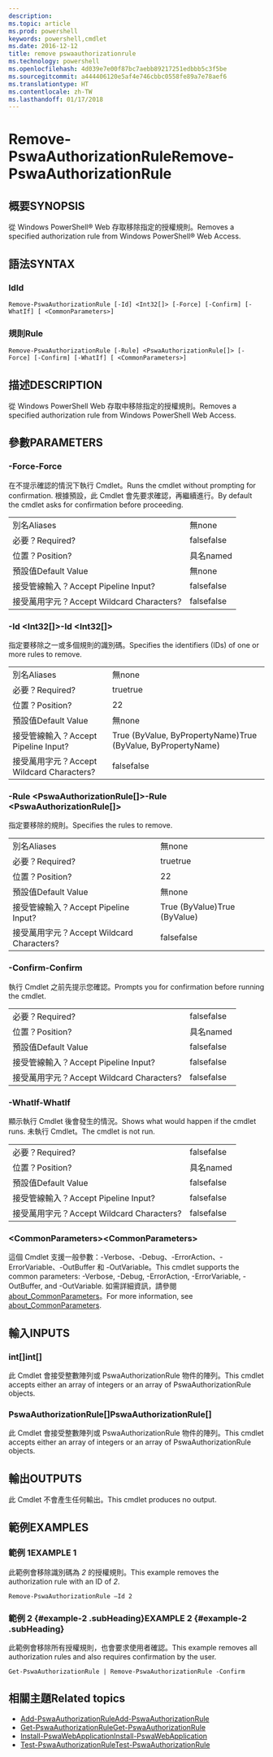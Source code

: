```yaml
---
description: 
ms.topic: article
ms.prod: powershell
keywords: powershell,cmdlet
ms.date: 2016-12-12
title: remove pswaauthorizationrule
ms.technology: powershell
ms.openlocfilehash: 4d039e7e00f87bc7aebb89217251edbbb5c3f5be
ms.sourcegitcommit: a444406120e5af4e746cbbc0558fe89a7e78aef6
ms.translationtype: HT
ms.contentlocale: zh-TW
ms.lasthandoff: 01/17/2018
---
```

# <a name="remove-pswaauthorizationrule"></a><span data-ttu-id="63f03-103">Remove-PswaAuthorizationRule</span><span class="sxs-lookup"><span data-stu-id="63f03-103">Remove-PswaAuthorizationRule</span></span>

## <a name="synopsis"></a><span data-ttu-id="63f03-104">概要</span><span class="sxs-lookup"><span data-stu-id="63f03-104">SYNOPSIS</span></span>

<span data-ttu-id="63f03-105">從 Windows PowerShell® Web 存取移除指定的授權規則。</span><span class="sxs-lookup"><span data-stu-id="63f03-105">Removes a specified authorization rule from Windows PowerShell® Web Access.</span></span>

## <a name="syntax"></a><span data-ttu-id="63f03-106">語法</span><span class="sxs-lookup"><span data-stu-id="63f03-106">SYNTAX</span></span>

### <a name="id"></a><span data-ttu-id="63f03-107">Id</span><span class="sxs-lookup"><span data-stu-id="63f03-107">Id</span></span>
```
Remove-PswaAuthorizationRule [-Id] <Int32[]> [-Force] [-Confirm] [-WhatIf] [ <CommonParameters>]
```

### <a name="rule"></a><span data-ttu-id="63f03-108">規則</span><span class="sxs-lookup"><span data-stu-id="63f03-108">Rule</span></span>
```
Remove-PswaAuthorizationRule [-Rule] <PswaAuthorizationRule[]> [-Force] [-Confirm] [-WhatIf] [ <CommonParameters>]
```

## <a name="description"></a><span data-ttu-id="63f03-109">描述</span><span class="sxs-lookup"><span data-stu-id="63f03-109">DESCRIPTION</span></span>

<span data-ttu-id="63f03-110">從 Windows PowerShell Web 存取中移除指定的授權規則。</span><span class="sxs-lookup"><span data-stu-id="63f03-110">Removes a specified authorization rule from Windows PowerShell Web Access.</span></span>

## <a name="parameters"></a><span data-ttu-id="63f03-111">參數</span><span class="sxs-lookup"><span data-stu-id="63f03-111">PARAMETERS</span></span>

### <a name="-force"></a><span data-ttu-id="63f03-112">-Force</span><span class="sxs-lookup"><span data-stu-id="63f03-112">-Force</span></span>

<span data-ttu-id="63f03-113">在不提示確認的情況下執行 Cmdlet。</span><span class="sxs-lookup"><span data-stu-id="63f03-113">Runs the cmdlet without prompting for confirmation.</span></span> <span data-ttu-id="63f03-114">根據預設，此 Cmdlet 會先要求確認，再繼續進行。</span><span class="sxs-lookup"><span data-stu-id="63f03-114">By default the cmdlet asks for confirmation before proceeding.</span></span>

|||  
|-|-|
| <span data-ttu-id="63f03-115">別名</span><span class="sxs-lookup"><span data-stu-id="63f03-115">Aliases</span></span>                              | <span data-ttu-id="63f03-116">無</span><span class="sxs-lookup"><span data-stu-id="63f03-116">none</span></span>                                 |
| <span data-ttu-id="63f03-117">必要？</span><span class="sxs-lookup"><span data-stu-id="63f03-117">Required?</span></span>                            | <span data-ttu-id="63f03-118">false</span><span class="sxs-lookup"><span data-stu-id="63f03-118">false</span></span>                                |
| <span data-ttu-id="63f03-119">位置？</span><span class="sxs-lookup"><span data-stu-id="63f03-119">Position?</span></span>                            | <span data-ttu-id="63f03-120">具名</span><span class="sxs-lookup"><span data-stu-id="63f03-120">named</span></span>                                |
| <span data-ttu-id="63f03-121">預設值</span><span class="sxs-lookup"><span data-stu-id="63f03-121">Default Value</span></span>                        | <span data-ttu-id="63f03-122">無</span><span class="sxs-lookup"><span data-stu-id="63f03-122">none</span></span>                                 |
| <span data-ttu-id="63f03-123">接受管線輸入？</span><span class="sxs-lookup"><span data-stu-id="63f03-123">Accept Pipeline Input?</span></span>               | <span data-ttu-id="63f03-124">false</span><span class="sxs-lookup"><span data-stu-id="63f03-124">false</span></span>                                |
| <span data-ttu-id="63f03-125">接受萬用字元？</span><span class="sxs-lookup"><span data-stu-id="63f03-125">Accept Wildcard Characters?</span></span>          | <span data-ttu-id="63f03-126">false</span><span class="sxs-lookup"><span data-stu-id="63f03-126">false</span></span>                                |

### <a name="-id-ltint32gt"></a><span data-ttu-id="63f03-127">-Id &lt;Int32\[\]&gt;</span><span class="sxs-lookup"><span data-stu-id="63f03-127">-Id &lt;Int32\[\]&gt;</span></span>

<span data-ttu-id="63f03-128">指定要移除之一或多個規則的識別碼。</span><span class="sxs-lookup"><span data-stu-id="63f03-128">Specifies the identifiers (IDs) of one or more rules to remove.</span></span>

|||  
|-|-|
| <span data-ttu-id="63f03-129">別名</span><span class="sxs-lookup"><span data-stu-id="63f03-129">Aliases</span></span>                              | <span data-ttu-id="63f03-130">無</span><span class="sxs-lookup"><span data-stu-id="63f03-130">none</span></span>                                 |
| <span data-ttu-id="63f03-131">必要？</span><span class="sxs-lookup"><span data-stu-id="63f03-131">Required?</span></span>                            | <span data-ttu-id="63f03-132">true</span><span class="sxs-lookup"><span data-stu-id="63f03-132">true</span></span>                                 |
| <span data-ttu-id="63f03-133">位置？</span><span class="sxs-lookup"><span data-stu-id="63f03-133">Position?</span></span>                            | <span data-ttu-id="63f03-134">2</span><span class="sxs-lookup"><span data-stu-id="63f03-134">2</span></span>                                    |
| <span data-ttu-id="63f03-135">預設值</span><span class="sxs-lookup"><span data-stu-id="63f03-135">Default Value</span></span>                        | <span data-ttu-id="63f03-136">無</span><span class="sxs-lookup"><span data-stu-id="63f03-136">none</span></span>                                 |
| <span data-ttu-id="63f03-137">接受管線輸入？</span><span class="sxs-lookup"><span data-stu-id="63f03-137">Accept Pipeline Input?</span></span>               | <span data-ttu-id="63f03-138">True (ByValue, ByPropertyName)</span><span class="sxs-lookup"><span data-stu-id="63f03-138">True (ByValue, ByPropertyName)</span></span>       |
| <span data-ttu-id="63f03-139">接受萬用字元？</span><span class="sxs-lookup"><span data-stu-id="63f03-139">Accept Wildcard Characters?</span></span>          | <span data-ttu-id="63f03-140">false</span><span class="sxs-lookup"><span data-stu-id="63f03-140">false</span></span>                                |

### <a name="-rule-ltpswaauthorizationrulegt"></a><span data-ttu-id="63f03-141">-Rule &lt;PswaAuthorizationRule\[\]&gt;</span><span class="sxs-lookup"><span data-stu-id="63f03-141">-Rule &lt;PswaAuthorizationRule\[\]&gt;</span></span>

<span data-ttu-id="63f03-142">指定要移除的規則。</span><span class="sxs-lookup"><span data-stu-id="63f03-142">Specifies the rules to remove.</span></span>

|||  
|-|-|
| <span data-ttu-id="63f03-143">別名</span><span class="sxs-lookup"><span data-stu-id="63f03-143">Aliases</span></span>                              | <span data-ttu-id="63f03-144">無</span><span class="sxs-lookup"><span data-stu-id="63f03-144">none</span></span>                                 |
| <span data-ttu-id="63f03-145">必要？</span><span class="sxs-lookup"><span data-stu-id="63f03-145">Required?</span></span>                            | <span data-ttu-id="63f03-146">true</span><span class="sxs-lookup"><span data-stu-id="63f03-146">true</span></span>                                 |
| <span data-ttu-id="63f03-147">位置？</span><span class="sxs-lookup"><span data-stu-id="63f03-147">Position?</span></span>                            | <span data-ttu-id="63f03-148">2</span><span class="sxs-lookup"><span data-stu-id="63f03-148">2</span></span>                                    |
| <span data-ttu-id="63f03-149">預設值</span><span class="sxs-lookup"><span data-stu-id="63f03-149">Default Value</span></span>                        | <span data-ttu-id="63f03-150">無</span><span class="sxs-lookup"><span data-stu-id="63f03-150">none</span></span>                                 |
| <span data-ttu-id="63f03-151">接受管線輸入？</span><span class="sxs-lookup"><span data-stu-id="63f03-151">Accept Pipeline Input?</span></span>               | <span data-ttu-id="63f03-152">True (ByValue)</span><span class="sxs-lookup"><span data-stu-id="63f03-152">True (ByValue)</span></span>                       |
| <span data-ttu-id="63f03-153">接受萬用字元？</span><span class="sxs-lookup"><span data-stu-id="63f03-153">Accept Wildcard Characters?</span></span>          | <span data-ttu-id="63f03-154">false</span><span class="sxs-lookup"><span data-stu-id="63f03-154">false</span></span>                                |

### <a name="-confirm"></a><span data-ttu-id="63f03-155">-Confirm</span><span class="sxs-lookup"><span data-stu-id="63f03-155">-Confirm</span></span>

<span data-ttu-id="63f03-156">執行 Cmdlet 之前先提示您確認。</span><span class="sxs-lookup"><span data-stu-id="63f03-156">Prompts you for confirmation before running the cmdlet.</span></span>

|||  
|-|-|
| <span data-ttu-id="63f03-157">必要？</span><span class="sxs-lookup"><span data-stu-id="63f03-157">Required?</span></span>                            | <span data-ttu-id="63f03-158">false</span><span class="sxs-lookup"><span data-stu-id="63f03-158">false</span></span>                                |
| <span data-ttu-id="63f03-159">位置？</span><span class="sxs-lookup"><span data-stu-id="63f03-159">Position?</span></span>                            | <span data-ttu-id="63f03-160">具名</span><span class="sxs-lookup"><span data-stu-id="63f03-160">named</span></span>                                |
| <span data-ttu-id="63f03-161">預設值</span><span class="sxs-lookup"><span data-stu-id="63f03-161">Default Value</span></span>                        | <span data-ttu-id="63f03-162">false</span><span class="sxs-lookup"><span data-stu-id="63f03-162">false</span></span>                                |
| <span data-ttu-id="63f03-163">接受管線輸入？</span><span class="sxs-lookup"><span data-stu-id="63f03-163">Accept Pipeline Input?</span></span>               | <span data-ttu-id="63f03-164">false</span><span class="sxs-lookup"><span data-stu-id="63f03-164">false</span></span>                                |
| <span data-ttu-id="63f03-165">接受萬用字元？</span><span class="sxs-lookup"><span data-stu-id="63f03-165">Accept Wildcard Characters?</span></span>          | <span data-ttu-id="63f03-166">false</span><span class="sxs-lookup"><span data-stu-id="63f03-166">false</span></span>                                |

### <a name="-whatif"></a><span data-ttu-id="63f03-167">-WhatIf</span><span class="sxs-lookup"><span data-stu-id="63f03-167">-WhatIf</span></span>

<span data-ttu-id="63f03-168">顯示執行 Cmdlet 後會發生的情況。</span><span class="sxs-lookup"><span data-stu-id="63f03-168">Shows what would happen if the cmdlet runs.</span></span> <span data-ttu-id="63f03-169">未執行 Cmdlet。</span><span class="sxs-lookup"><span data-stu-id="63f03-169">The cmdlet is not run.</span></span>

|||  
|-|-|
| <span data-ttu-id="63f03-170">必要？</span><span class="sxs-lookup"><span data-stu-id="63f03-170">Required?</span></span>                            | <span data-ttu-id="63f03-171">false</span><span class="sxs-lookup"><span data-stu-id="63f03-171">false</span></span>                                |
| <span data-ttu-id="63f03-172">位置？</span><span class="sxs-lookup"><span data-stu-id="63f03-172">Position?</span></span>                            | <span data-ttu-id="63f03-173">具名</span><span class="sxs-lookup"><span data-stu-id="63f03-173">named</span></span>                                |
| <span data-ttu-id="63f03-174">預設值</span><span class="sxs-lookup"><span data-stu-id="63f03-174">Default Value</span></span>                        | <span data-ttu-id="63f03-175">false</span><span class="sxs-lookup"><span data-stu-id="63f03-175">false</span></span>                                |
| <span data-ttu-id="63f03-176">接受管線輸入？</span><span class="sxs-lookup"><span data-stu-id="63f03-176">Accept Pipeline Input?</span></span>               | <span data-ttu-id="63f03-177">false</span><span class="sxs-lookup"><span data-stu-id="63f03-177">false</span></span>                                |
| <span data-ttu-id="63f03-178">接受萬用字元？</span><span class="sxs-lookup"><span data-stu-id="63f03-178">Accept Wildcard Characters?</span></span>          | <span data-ttu-id="63f03-179">false</span><span class="sxs-lookup"><span data-stu-id="63f03-179">false</span></span>                                |

### <a name="ltcommonparametersgt"></a><span data-ttu-id="63f03-180">&lt;CommonParameters&gt;</span><span class="sxs-lookup"><span data-stu-id="63f03-180">&lt;CommonParameters&gt;</span></span>

<span data-ttu-id="63f03-181">這個 Cmdlet 支援一般參數：-Verbose、-Debug、-ErrorAction、-ErrorVariable、-OutBuffer 和 -OutVariable。</span><span class="sxs-lookup"><span data-stu-id="63f03-181">This cmdlet supports the common parameters: -Verbose, -Debug, -ErrorAction, -ErrorVariable, -OutBuffer, and -OutVariable.</span></span>
<span data-ttu-id="63f03-182">如需詳細資訊，請參閱 [about_CommonParameters](http://go.microsoft.com/fwlink/p/?LinkID=113216)。</span><span class="sxs-lookup"><span data-stu-id="63f03-182">For more information, see [about_CommonParameters](http://go.microsoft.com/fwlink/p/?LinkID=113216).</span></span>

## <a name="inputs"></a><span data-ttu-id="63f03-183">輸入</span><span class="sxs-lookup"><span data-stu-id="63f03-183">INPUTS</span></span>

### <a name="int"></a><span data-ttu-id="63f03-184">int\[\]</span><span class="sxs-lookup"><span data-stu-id="63f03-184">int\[\]</span></span>

<span data-ttu-id="63f03-185">此 Cmdlet 會接受整數陣列或 PswaAuthorizationRule 物件的陣列。</span><span class="sxs-lookup"><span data-stu-id="63f03-185">This cmdlet accepts either an array of integers or an array of PswaAuthorizationRule objects.</span></span>

### <a name="pswaauthorizationrule"></a><span data-ttu-id="63f03-186">PswaAuthorizationRule\[\]</span><span class="sxs-lookup"><span data-stu-id="63f03-186">PswaAuthorizationRule\[\]</span></span>

<span data-ttu-id="63f03-187">此 Cmdlet 會接受整數陣列或 PswaAuthorizationRule 物件的陣列。</span><span class="sxs-lookup"><span data-stu-id="63f03-187">This cmdlet accepts either an array of integers or an array of PswaAuthorizationRule objects.</span></span>

## <a name="outputs"></a><span data-ttu-id="63f03-188">輸出</span><span class="sxs-lookup"><span data-stu-id="63f03-188">OUTPUTS</span></span>

<span data-ttu-id="63f03-189">此 Cmdlet 不會產生任何輸出。</span><span class="sxs-lookup"><span data-stu-id="63f03-189">This cmdlet produces no output.</span></span>

## <a name="examples"></a><span data-ttu-id="63f03-190">範例</span><span class="sxs-lookup"><span data-stu-id="63f03-190">EXAMPLES</span></span>

### <a name="example-1"></a><span data-ttu-id="63f03-191">範例 1</span><span class="sxs-lookup"><span data-stu-id="63f03-191">EXAMPLE 1</span></span>

<span data-ttu-id="63f03-192">此範例會移除識別碼為 *2* 的授權規則。</span><span class="sxs-lookup"><span data-stu-id="63f03-192">This example removes the authorization rule with an ID of *2*.</span></span>

```
Remove-PswaAuthorizationRule –Id 2
```

### <a name="example-2-example-2-subheading"></a><span data-ttu-id="63f03-193">範例 2 {#example-2 .subHeading}</span><span class="sxs-lookup"><span data-stu-id="63f03-193">EXAMPLE 2 {#example-2 .subHeading}</span></span>

<span data-ttu-id="63f03-194">此範例會移除所有授權規則，也會要求使用者確認。</span><span class="sxs-lookup"><span data-stu-id="63f03-194">This example removes all authorization rules and also requires confirmation by the user.</span></span>

```
Get-PswaAuthorizationRule | Remove-PswaAuthorizationRule -Confirm
```

## <a name="related-topics"></a><span data-ttu-id="63f03-195">相關主題</span><span class="sxs-lookup"><span data-stu-id="63f03-195">Related topics</span></span>

- [<span data-ttu-id="63f03-196">Add-PswaAuthorizationRule</span><span class="sxs-lookup"><span data-stu-id="63f03-196">Add-PswaAuthorizationRule</span></span>](add-pswaauthorizationrule.md)
- [<span data-ttu-id="63f03-197">Get-PswaAuthorizationRule</span><span class="sxs-lookup"><span data-stu-id="63f03-197">Get-PswaAuthorizationRule</span></span>](get-pswaauthorizationrule.md)
- [<span data-ttu-id="63f03-198">Install-PswaWebApplication</span><span class="sxs-lookup"><span data-stu-id="63f03-198">Install-PswaWebApplication</span></span>](install-pswawebapplication.md)
- [<span data-ttu-id="63f03-199">Test-PswaAuthorizationRule</span><span class="sxs-lookup"><span data-stu-id="63f03-199">Test-PswaAuthorizationRule</span></span>](test-pswaauthorizationrule.md)
